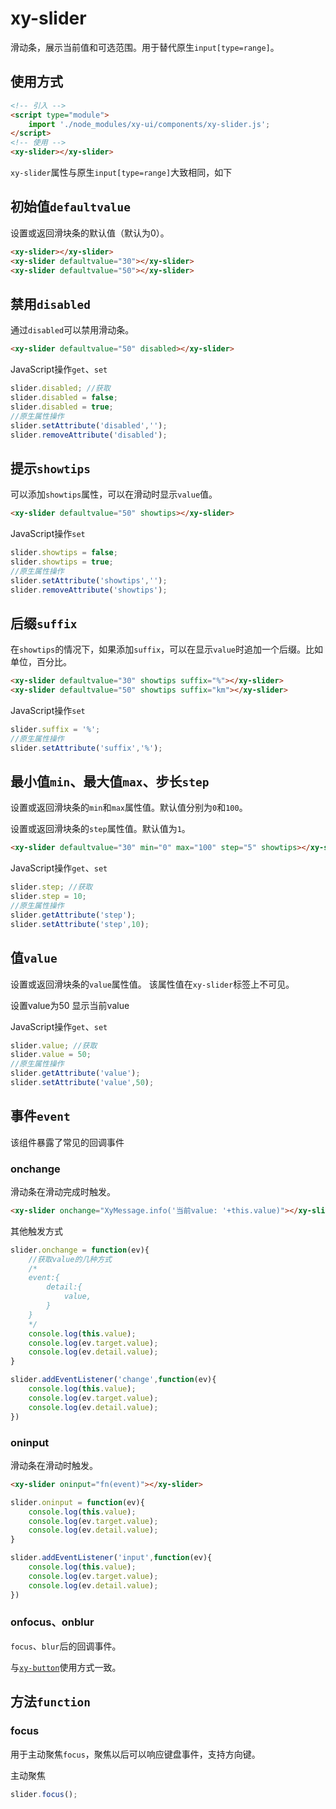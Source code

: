 # xy-slider

滑动条，展示当前值和可选范围。用于替代原生`input[type=range]`。

## 使用方式

```html
<!-- 引入 -->
<script type="module">
    import './node_modules/xy-ui/components/xy-slider.js';
</script>
<!-- 使用 -->
<xy-slider></xy-slider>
```

`xy-slider`属性与原生`input[type=range]`大致相同，如下

## 初始值`defaultvalue`

设置或返回滑块条的默认值（默认为0）。

<xy-slider></xy-slider>
<xy-slider defaultvalue="30"></xy-slider>
<xy-slider defaultvalue="50"></xy-slider>

```html
<xy-slider></xy-slider>
<xy-slider defaultvalue="30"></xy-slider>
<xy-slider defaultvalue="50"></xy-slider>
```

## 禁用`disabled`

通过`disabled`可以禁用滑动条。

<xy-slider defaultvalue="50" disabled></xy-slider>
<xy-switch checked onchange="this.previousElementSibling.disabled = this.checked;"></xy-switch>

```html
<xy-slider defaultvalue="50" disabled></xy-slider>
```

JavaScript操作`get`、`set`

```js
slider.disabled; //获取
slider.disabled = false;
slider.disabled = true;
//原生属性操作
slider.setAttribute('disabled','');
slider.removeAttribute('disabled');
```

## 提示`showtips`

可以添加`showtips`属性，可以在滑动时显示`value`值。

<xy-slider defaultvalue="50" showtips></xy-slider>

```html
<xy-slider defaultvalue="50" showtips></xy-slider>
```

JavaScript操作`set`

```js
slider.showtips = false;
slider.showtips = true;
//原生属性操作
slider.setAttribute('showtips','');
slider.removeAttribute('showtips');
```

## 后缀`suffix`

在`showtips`的情况下，如果添加`suffix`，可以在显示`value`时追加一个后缀。比如单位，百分比。

<xy-slider defaultvalue="30" showtips suffix="%"></xy-slider>
<xy-slider defaultvalue="50" showtips suffix="km"></xy-slider>

```html
<xy-slider defaultvalue="30" showtips suffix="%"></xy-slider>
<xy-slider defaultvalue="50" showtips suffix="km"></xy-slider>
```

JavaScript操作`set`

```js
slider.suffix = '%';
//原生属性操作
slider.setAttribute('suffix','%');
```

## 最小值`min`、最大值`max`、步长`step`

设置或返回滑块条的`min`和`max`属性值。默认值分别为`0`和`100`。

设置或返回滑块条的`step`属性值。默认值为`1`。

<xy-slider defaultvalue="50" min="0" max="100" step="10" id="xy-slider-step" showtips></xy-slider>
<xy-input style="width:100px" label="min" type="number" min="-100" max="100" onchange="document.getElementById('xy-slider-step').min=this.value;" defaultvalue="0"></xy-input>
<xy-input style="width:100px" label="max" type="number" min="1" max="300" onchange="document.getElementById('xy-slider-step').max=this.value;" defaultvalue="100"></xy-input>
<xy-input style="width:100px" label="step" type="number" min="1" max="50" onchange="document.getElementById('xy-slider-step').step=this.value;" defaultvalue="10"></xy-input>

```html
<xy-slider defaultvalue="30" min="0" max="100" step="5" showtips></xy-slider>
```

JavaScript操作`get`、`set`

```js
slider.step; //获取
slider.step = 10;
//原生属性操作
slider.getAttribute('step');
slider.setAttribute('step',10);
```

## 值`value`

设置或返回滑块条的`value`属性值。
该属性值在`xy-slider`标签上不可见。

<xy-slider showtips></xy-slider>
<xy-button type="primary" onclick="this.previousElementSibling.value=50">设置value为50</xy-button>
<xy-button type="primary" onclick="XyMessage.info('当前value: '+this.previousElementSibling.previousElementSibling.value)">显示当前value</xy-button>

JavaScript操作`get`、`set`

```js
slider.value; //获取
slider.value = 50;
//原生属性操作
slider.getAttribute('value');
slider.setAttribute('value',50);
```

## 事件`event`

该组件暴露了常见的回调事件

### onchange

滑动条在滑动完成时触发。

<xy-slider onchange="XyMessage.info('当前value: '+this.value)"></xy-slider>

```html
<xy-slider onchange="XyMessage.info('当前value: '+this.value)"></xy-slider>
```

其他触发方式

```js
slider.onchange = function(ev){
    //获取value的几种方式
    /*
    event:{
        detail:{
            value,
        }
    }
    */
    console.log(this.value);
    console.log(ev.target.value);
    console.log(ev.detail.value);
}

slider.addEventListener('change',function(ev){
    console.log(this.value);
    console.log(ev.target.value);
    console.log(ev.detail.value);
})
```

### oninput

滑动条在滑动时触发。

<xy-slider oninput="XyMessage.info('当前value: '+this.value)"></xy-slider>

```html
<xy-slider oninput="fn(event)"></xy-slider>
```

```js
slider.oninput = function(ev){
    console.log(this.value);
    console.log(ev.target.value);
    console.log(ev.detail.value);
}

slider.addEventListener('input',function(ev){
    console.log(this.value);
    console.log(ev.target.value);
    console.log(ev.detail.value);
})
```

### onfocus、onblur

`focus`、`blur`后的回调事件。

与[`xy-button`](xy-button.md?id=onfocus、onblur)使用方式一致。

## 方法`function`

### focus

用于主动聚焦`focus`，聚焦以后可以响应键盘事件，支持方向键。

<xy-slider onfocus="XyMessage.info('focus')" onchange="XyMessage.info(this.value)"></xy-slider>
<xy-button type="primary" onclick="this.previousElementSibling.focus()">主动聚焦</xy-button>

```js
slider.focus();
```

